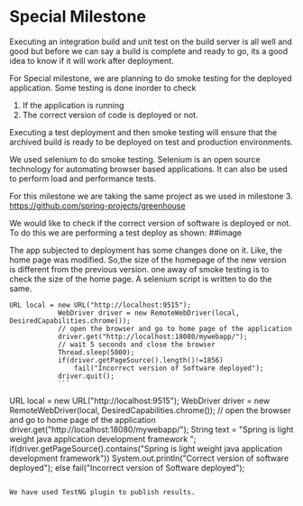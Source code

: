 # Special Milestone

Executing an integration build and unit test on the build server is all well and good but before we can 
say a build is complete and ready to go, its a good idea to know if it will work after deployment.

For Special milestone, we are planning to do smoke testing for the deployed application. Some testing is done 
inorder to check 
1. If the application is running 
2. The correct version of code is deployed or not.

Executing a test deployment and then smoke testing will ensure that the archived build is ready to be deployed on 
test and production environments.

We used selenium to do smoke testing. Selenium is an open source technology for automating browser based applications.
It can also be used to perform load and performance tests.

For this milestone we are taking the same project as we used in milestone 3.
https://github.com/spring-projects/greenhouse

We would like to check if the correct version of software is deployed or not. To do this we are performing a test deploy as shown:
##image

The app subjected to deployment has some changes done on it. Like, the home page was modified. So,the size of the homepage of the new version is different from the previous version. 
one away of smoke testing is to check the size of the home page. A selenium script is written to do the same. 
```
URL local = new URL("http://localhost:9515");
			WebDriver driver = new RemoteWebDriver(local, DesiredCapabilities.chrome());
			// open the browser and go to home page of the application
			driver.get("http://localhost:18080/mywebapp/");
			// wait 5 seconds and close the browser
			Thread.sleep(5000);
			if(driver.getPageSource().length()!=1856)
				fail("Incorrect version of Software deployed");
			driver.quit();
			```

```
  URL local = new URL("http://localhost:9515");
			WebDriver driver = new RemoteWebDriver(local, DesiredCapabilities.chrome());
			// open the browser and go to home page of the application
			driver.get("http://localhost:18080/mywebapp/");
			String text = "Spring is light weight java application development framework ";
			if(driver.getPageSource().contains("Spring is light weight java application development framework"))
				System.out.println("Correct version of software deployed");
			else
				fail("Incorrect version of Software deployed");
```

We have used TestNG plugin to publish results.














